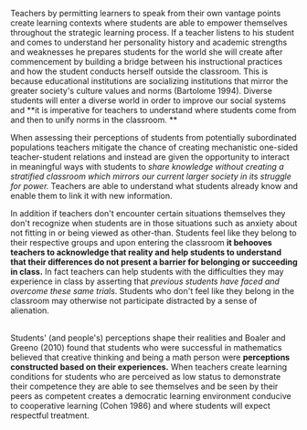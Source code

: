 Teachers by permitting learners to speak from their own vantage points create learning contexts where students are able to empower themselves throughout the strategic learning process. If a teacher listens to his student and comes to understand her personality history and academic strengths and weaknesses he prepares students for the world she will create after commencement by building a bridge between his instructional practices and how the student conducts herself outside the classroom. This is because educational institutions are socializing institutions that mirror the greater society's culture values and norms (Bartolome 1994). Diverse students will enter a diverse world in order to improve our social systems and **it is imperative for teachers to understand where students come from and then to unify norms in the classroom. **

When assessing their perceptions of students from potentially subordinated populations teachers mitigate the chance of creating mechanistic one-sided teacher-student relations and instead are given the opportunity to interact in meaningful ways with students to <i>share knowledge without creating a stratified classroom which mirrors our current larger society in its struggle for power.</i> Teachers are able to understand what students already know and enable them to link it with new information.

In addition if teachers don't encounter certain situations themselves they don't recognize when students are in those situations such as anxiety about not fitting in or being viewed as other-than. Students feel like they belong to their respective groups and upon entering the classroom **it behooves teachers to acknowledge that reality and help students to understand that their differences do not present a barrier for belonging or succeeding in class.** In fact teachers can help students with the difficulties they may experience in class by asserting that <i>previous students have faced and overcome these same trials</i>. Students who don't feel like they belong in the classroom may otherwise not participate distracted by a sense of alienation. </p>  <p><br>Students' (and people's) perceptions shape their realities and Boaler and Greeno (2010) found that students who were successful in mathematics believed that creative thinking and being a math person were **perceptions constructed based on their experiences.** When teachers create learning conditions for students who are perceived as low status to demonstrate their competence they are able to see themselves and be seen by their peers as competent creates a democratic learning environment conducive to cooperative learning (Cohen 1986) and where students will expect respectful treatment. 